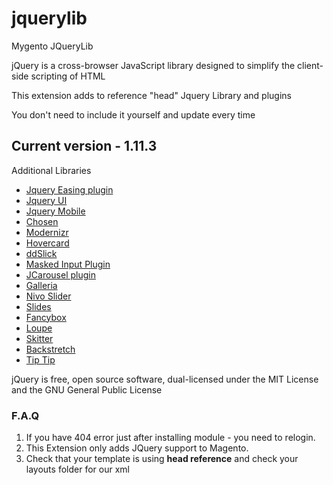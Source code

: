 jquerylib
=========

Mygento JQueryLib

<p>jQuery is a cross-browser JavaScript library designed to simplify the client-side scripting of HTML</p>
<p>This extension adds to reference &quot;head&quot; Jquery Library and plugins</p>
<p>You don't need to include it yourself and update every time</p>

<h2>Current version - 1.11.3</h2>
<p>Additional Libraries</p>
<ul>
<li><a href="http://gsgd.co.uk/sandbox/jquery/easing/">Jquery Easing plugin</a></li>
<li><a href="http://jqueryui.com/">Jquery UI</a></li>
<li><a href="http://jquerymobile.com/">Jquery Mobile</a></li>
<li><a href="http://harvesthq.github.com/chosen/">Chosen</a></li>
<li><a href="http://modernizr.com/">Modernizr</a></li>
<li><a href="http://designwithpc.com/Plugins/Hovercard">Hovercard</a></li>
<li><a href="http://designwithpc.com/Plugins/ddSlick">ddSlick</a></li>
<li><a href="http://digitalbush.com/projects/masked-input-plugin/">Masked Input Plugin</a></li>
<li><a href="http://sorgalla.com/projects/jcarousel/">JCarousel plugin</a></li>
<li><a href="http://galleria.io/">Galleria</a></li>
<li><a href="http://nivo.dev7studios.com/">Nivo Slider</a></li>
<li><a href="http://slidesjs.com/">Slides</a></li>
<li><a href="http://fancyapps.com/fancybox/">Fancybox</a></li>
<li><a href="http://jdbartlett.com/loupe/">Loupe</a></li>
<li><a href="http://thiagosf.net/projects/jquery/skitter/">Skitter</a></li>
<li><a href="http://srobbin.com/jquery-plugins/backstretch/">Backstretch</a></li>
<li><a href="http://code.drewwilson.com/entry/tiptip-jquery-plugin">Tip Tip</a></li>
</ul>


<p>jQuery is free, open source software, dual-licensed under the MIT License and the GNU General Public License</p>
<h3>F.A.Q</h3>
<ol>
<li>If you have 404 error just after installing module - you need to relogin.</li>
<li>This Extension only adds JQuery support to Magento.</li>
<li>Check that your template is using <b>head reference</b> and check your layouts folder for our xml </li>
</ol>


